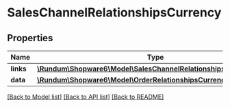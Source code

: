 # SalesChannelRelationshipsCurrency

## Properties
Name | Type | Description | Notes
------------ | ------------- | ------------- | -------------
**links** | [**\Rundum\Shopware6\Model\SalesChannelRelationshipsCurrencyLinks**](SalesChannelRelationshipsCurrencyLinks.md) |  | [optional] 
**data** | [**\Rundum\Shopware6\Model\OrderRelationshipsCurrencyData**](OrderRelationshipsCurrencyData.md) |  | [optional] 

[[Back to Model list]](../../README.md#documentation-for-models) [[Back to API list]](../../README.md#documentation-for-api-endpoints) [[Back to README]](../../README.md)


